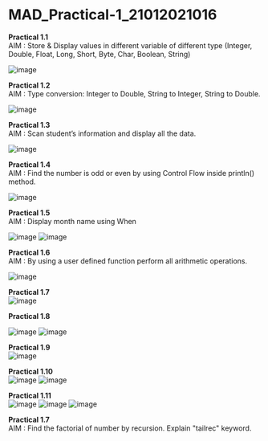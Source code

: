 # MAD_Practical-1_21012021016
<b>Practical 1.1</b><br/>
AIM : Store & Display values in different variable of different type (Integer, Double, Float, Long, Short, Byte, Char, Boolean, String)

![image](https://github.com/DarshilChodvadiya193/MAD_Practical-1_21012021016/assets/98377643/4b01b496-bc45-4598-bb8d-b650398d6853)


<b>Practical 1.2</b><br/>
AIM : Type conversion: Integer to Double, String to Integer, String to Double.

![image](https://github.com/DarshilChodvadiya193/MAD_Practical-1_21012021016/assets/98377643/13f1465a-aad4-44a0-9cfa-e5d186069688)


<b>Practical 1.3</b><br/>
AIM : Scan student’s information and display all the data.

![image](https://github.com/DarshilChodvadiya193/MAD_Practical-1_21012021016/assets/98377643/9b5ee634-108e-470d-9307-11941816a5b1)

<b>Practical 1.4</b><br/>
AIM : Find the number is odd or even by using Control Flow inside println() method.

![image](https://github.com/DarshilChodvadiya193/MAD_Practical-1_21012021016/assets/98377643/500a4897-b740-49a8-a0bd-c4d79380d8b4)

<b>Practical 1.5</b><br/>
AIM : Display month name using When

![image](https://github.com/DarshilChodvadiya193/MAD_Practical-1_21012021016/assets/98377643/fba380d4-bd34-448b-af26-bd4012a63577)
![image](https://github.com/DarshilChodvadiya193/MAD_Practical-1_21012021016/assets/98377643/65722203-3d5f-4d36-9fb1-e1c3ac8dfda9)

<b>Practical 1.6</b><br/>
AIM : By using a user defined function perform all arithmetic operations.

![image](https://github.com/DarshilChodvadiya193/MAD_Practical-1_21012021016/assets/98377643/75fc0ae4-6d44-42a5-9762-723ba347f846)

<b>Practical 1.7</b><br/>
![image](https://github.com/DarshilChodvadiya193/MAD_Practical-1_21012021016/assets/98377643/8979c9f5-d78b-4e3f-a4bb-b6f9f7a0f227)



<b>Practical 1.8</b><br/>

![image](https://github.com/DarshilChodvadiya193/MAD_Practical-1_21012021016/assets/98377643/4313229a-6bf8-4488-bc48-91f114790a61)
![image](https://github.com/DarshilChodvadiya193/MAD_Practical-1_21012021016/assets/98377643/c61cf1b4-f91b-41db-8b59-505db34c12e8)


<b>Practical 1.9</b><br/>
![image](https://github.com/DarshilChodvadiya193/MAD_Practical-1_21012021016/assets/98377643/b193cf1d-f4df-4cf6-8e5a-4ca62bc386f2)


<b>Practical 1.10</b><br/>
![image](https://github.com/DarshilChodvadiya193/MAD_Practical-1_21012021016/assets/98377643/1a00c060-377c-4c05-a3bd-1dffb3ba743e)
![image](https://github.com/DarshilChodvadiya193/MAD_Practical-1_21012021016/assets/98377643/a98547fc-c4d0-4f13-b09f-d8bd565bd6c3)


<b>Practical 1.11</b><br/>
![image](https://github.com/DarshilChodvadiya193/MAD_Practical-1_21012021016/assets/98377643/2231cf3b-ed9f-4a07-9117-86b9b3b145ab)
![image](https://github.com/DarshilChodvadiya193/MAD_Practical-1_21012021016/assets/98377643/83ad1ef2-00f1-4980-b681-e2b67a14a176)
![image](https://github.com/DarshilChodvadiya193/MAD_Practical-1_21012021016/assets/98377643/36b64152-9846-4a56-b47b-539ec74b22ab)



<b>Practical 1.7</b><br/>
AIM : Find the factorial of number by recursion. Explain "tailrec" keyword.

